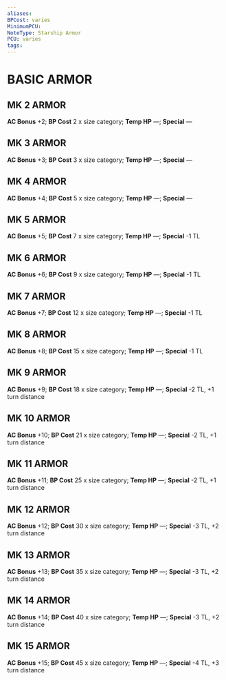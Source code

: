 ```yaml
---
aliases: 
BPCost: varies
MinimumPCU: 
NoteType: Starship Armor
PCU: varies
tags: 
---
```

# BASIC ARMOR
## MK 2 ARMOR
**AC Bonus** +2; **BP Cost** 2 x size category; **Temp HP** —; **Special** —

## MK 3 ARMOR
**AC Bonus** +3; **BP Cost** 3 x size category; **Temp HP** —; **Special** —

## MK 4 ARMOR
**AC Bonus** +4; **BP Cost** 5 x size category; **Temp HP** —; **Special** —
## MK 5 ARMOR
**AC Bonus** +5; **BP Cost** 7 x size category; **Temp HP** —; **Special** -1 TL
## MK 6 ARMOR
**AC Bonus** +6; **BP Cost** 9 x size category; **Temp HP** —; **Special** -1 TL
## MK 7 ARMOR
**AC Bonus** +7; **BP Cost** 12 x size category; **Temp HP** —; **Special** -1 TL
## MK 8 ARMOR
**AC Bonus** +8; **BP Cost** 15 x size category; **Temp HP** —; **Special** -1 TL
## MK 9 ARMOR
**AC Bonus** +9; **BP Cost** 18 x size category; **Temp HP** —; **Special** -2 TL, +1 turn distance
## MK 10 ARMOR
**AC Bonus** +10; **BP Cost** 21 x size category; **Temp HP** —; **Special** -2 TL, +1 turn distance
## MK 11 ARMOR
**AC Bonus** +11; **BP Cost** 25 x size category; **Temp HP** —; **Special** -2 TL, +1 turn distance
## MK 12 ARMOR
**AC Bonus** +12; **BP Cost** 30 x size category; **Temp HP** —; **Special** -3 TL, +2 turn distance
## MK 13 ARMOR
**AC Bonus** +13; **BP Cost** 35 x size category; **Temp HP** —; **Special** -3 TL, +2 turn distance
## MK 14 ARMOR
**AC Bonus** +14; **BP Cost** 40 x size category; **Temp HP** —; **Special** -3 TL, +2 turn distance
## MK 15 ARMOR
**AC Bonus** +15; **BP Cost** 45 x size category; **Temp HP** —; **Special** -4 TL, +3 turn distance